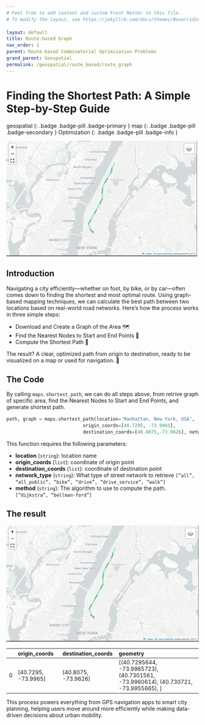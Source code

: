 ```yaml
---
# Feel free to add content and custom Front Matter to this file.
# To modify the layout, see https://jekyllrb.com/docs/themes/#overriding-theme-defaults

layout: default
title: Route-based Graph
nav_order: 1
parent: Route-based Combinatorial Optimization Problems
grand_parent: Geospatial
permalink: /geospatial/route_based/route_graph
---
```


# Finding the Shortest Path: A Simple Step-by-Step Guide

geospatial
{: .badge .badge-pill .badge-primary }
map
{: .badge .badge-pill .badge-secondary }
Optimization
{: .badge .badge-pill .badge-info }

<img src="/assets/images/geospatial/tsp/tsp_matrix_1.png" alt="drawing" width="500"/>

## Introduction

Navigating a city efficiently—whether on foot, by bike, or by car—often comes down to finding the shortest and most optimal route. Using graph-based mapping techniques, we can calculate the best path between two locations based on real-world road networks. Here’s how the process works in three simple steps:

- Download and Create a Graph of the Area 🗺️
- Find the Nearest Nodes to Start and End Points 📍
- Compute the Shortest Path 🏁

The result? A clear, optimized path from origin to destination, ready to be visualized on a map or used for navigation. 🚀

## The Code
By calling `maps.shortest_path`, we can do all steps above, from retrive graph of specific area, find the Nearest Nodes to Start and End Points, and generate shortest path.

```python
path, graph = maps.shortest_path(location='Manhattan, New York, USA', 
                            origin_coords=[40.7295, -73.9965], 
                            destination_coords=[40.8075,-73.9626], network_type='drive', method='dijkstra')
```

This function requires the following parameters:
- **location** (`string`):          location name
- **origin_coords** (`list`):       coordinate of origin point
- **destination_coords** (`list`):  coordinate of destination point
- **network_type** (`string`):      What type of street network to retrieve `[“all”, “all_public”, “bike”, “drive”, “drive_service”, “walk”]`
- **method** (`string`):            The algorithm to use to compute the path. `[“dijkstra”, “bellman-ford”]`

## The result
<img src="/assets/images/geospatial/tsp/tsp_matrix_1.png" alt="drawing"/>

|    | origin_coords       | destination_coords   | geometry        |
|---:|:--------------------|:---------------------|:----------------------------------|
|  0 | [40.7295, -73.9965] | [40.8075, -73.9626]  | [(40.7295644, -73.9965723), (40.7301561, -73.9960614), (40.730721, -73.9955665), ] |


This process powers everything from GPS navigation apps to smart city planning, helping users move around more efficiently while making data-driven decisions about urban mobility.